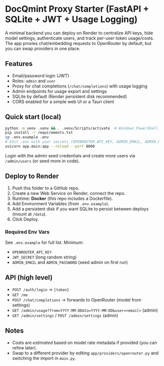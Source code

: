 # DocQmint Proxy Starter (FastAPI + SQLite + JWT + Usage Logging)

A minimal backend you can deploy on Render to centralize API keys, hide model settings,
authenticate users, and track per-user token usage/costs. The app proxies chat/embedding
requests to OpenRouter by default, but you can swap providers in one place.

## Features
- Email/password login (JWT)
- Roles: `admin` and `user`
- Proxy for chat completions (`/chat/completions`) with usage logging
- Admin endpoints for usage export and settings
- SQLite by default (Render persistent disk recommended)
- CORS enabled for a simple web UI or a Tauri client

## Quick start (local)
```bash
python -m venv .venv && . .venv/Scripts/activate  # Windows PowerShell: .venv\Scripts\Activate.ps1
pip install -r requirements.txt
cp .env.example .env
# Edit .env with your secrets (OPENROUTER_API_KEY, ADMIN_EMAIL, ADMIN_PASSWORD, JWT_SECRET)
uvicorn app.main:app --reload --port 8000
```

Login with the admin seed credentials and create more users via `/admin/users` (or seed more in code).

## Deploy to Render
1. Push this folder to a GitHub repo.
2. Create a new Web Service on Render, connect the repo.
3. Runtime: **Docker** (this repo includes a Dockerfile).
4. Add Environment Variables (from `.env.example`).
5. Add a persistent disk if you want SQLite to persist between deploys (mount at `/data`).
6. Click Deploy.

### Required Env Vars
See `.env.example` for full list. Minimum:
- `OPENROUTER_API_KEY`
- `JWT_SECRET` (long random string)
- `ADMIN_EMAIL` and `ADMIN_PASSWORD` (seed admin on first run)

## API (high level)
- `POST /auth/login` -> `{token}`
- `GET /me`
- `POST /chat/completions` -> forwards to OpenRouter (model from settings)
- `GET /admin/usage?from=YYYY-MM-DD&to=YYYY-MM-DD&user=<email>` (admin)
- `GET /admin/settings` / `POST /admin/settings` (admin)

## Notes
- Costs are *estimated* based on model rate metadata if provided (you can refine later).
- Swap to a different provider by editing `app/providers/openrouter.py` and switching the import in `main.py`.

